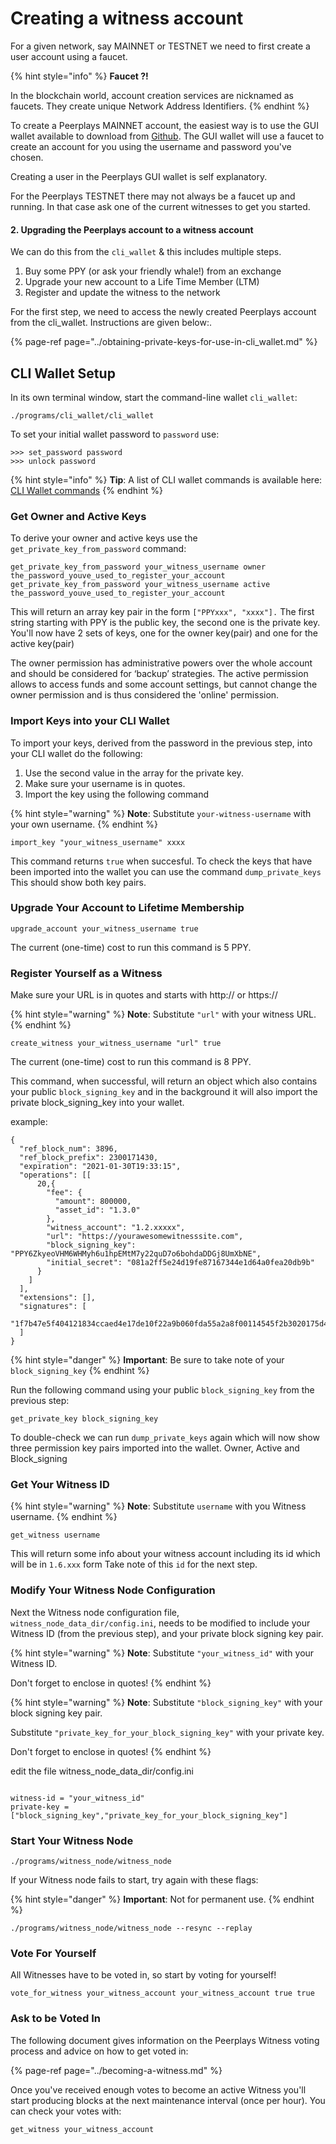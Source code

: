 # Creating a witness account

For a given network, say MAINNET or TESTNET we need to first create a user account using a faucet. 

{% hint style="info" %}
**Faucet ?!**

In the blockchain world, account creation services are nicknamed as faucets. They create unique Network Address Identifiers.
{% endhint %}

To create a Peerplays MAINNET account, the easiest way is to use the GUI wallet available to download from [Github](https://github.com/peerplays-network/peerplays-core-gui/releases).  The GUI wallet will use a faucet to create an account for you using the username and password you've chosen.

Creating a user in the Peerplays GUI wallet is self explanatory.

For the Peerplays TESTNET there may not always be a faucet up and running. In that case ask one of the current witnesses to get you started.

#### 2. Upgrading the Peerplays account to a witness account

We can do this from the `cli_wallet` & this includes multiple steps.

1. Buy some PPY \(or ask your friendly whale!\) from an exchange
2. Upgrade your new account to a Life Time Member \(LTM\)
3. Register and update the witness to the network

For the first step, we need to access the newly created Peerplays account from the cli\_wallet. Instructions are given below:.

{% page-ref page="../obtaining-private-keys-for-use-in-cli\_wallet.md" %}



## CLI Wallet Setup

In its own terminal window, start the command-line wallet `cli_wallet`:

```text
./programs/cli_wallet/cli_wallet
```

To set your initial wallet password to `password` use:

```text
>>> set_password password
>>> unlock password
```

{% hint style="info" %}
**Tip**: A list of CLI wallet commands is available here:[ ](https://github.com/PBSA/peerplays/blob/master/libraries/wallet/include/graphene/wallet/api_documentation.hpp)[CLI Wallet commands](https://github.com/PBSA/peerplays/blob/master/libraries/wallet/include/graphene/wallet/api_documentation.hpp)
{% endhint %}

### Get Owner and Active Keys

To derive your owner and active keys use the `get_private_key_from_password` command:

```text
get_private_key_from_password your_witness_username owner the_password_youve_used_to_register_your_account
get_private_key_from_password your_witness_username active the_password_youve_used_to_register_your_account
```

This will return an array key pair in the form `["PPYxxx", "xxxx"].`
The first string starting with PPY is the public key, the second one is the private key.
You'll now have 2 sets of keys, one for the owner key(pair) and one for the active key(pair)

The owner permission has administrative powers over the whole account and should be considered for ‘backup’ strategies.
The active permission allows to access funds and some account settings, but cannot change the owner permission and is thus considered the 'online' permission.


### Import Keys into your CLI Wallet

To import your keys, derived from the password in the previous step, into your CLI wallet do the following:

1. Use the second value in the array for the private key.
2. Make sure your username is in quotes. 
3. Import the key using the following command 

{% hint style="warning" %}
**Note**: Substitute `your-witness-username` with your own username.
{% endhint %}

```text
import_key "your_witness_username" xxxx
```

This command returns `true` when succesful.
To check the keys that have been imported into the wallet you can use the command `dump_private_keys`
This should show both key pairs.

### Upgrade Your Account to Lifetime Membership

```text
upgrade_account your_witness_username true
```
The current (one-time) cost to run this command is 5 PPY.

### Register Yourself as a Witness

Make sure your URL is in quotes and starts with http:// or https://

{% hint style="warning" %}
**Note**: Substitute `"url"` with your witness URL.
{% endhint %}

```text
create_witness your_witness_username "url" true
```
The current (one-time) cost to run this command is 8 PPY.

This command, when successful, will return an object which also contains your public `block_signing_key` and in the background it will also import the private block_signing_key into your wallet.

example:
```
{
  "ref_block_num": 3896,
  "ref_block_prefix": 2300171430,
  "expiration": "2021-01-30T19:33:15",
  "operations": [[
      20,{
        "fee": {
          "amount": 800000,
          "asset_id": "1.3.0"
        },
        "witness_account": "1.2.xxxxx",
        "url": "https://yourawesomewitnesssite.com",
        "block_signing_key": "PPY6ZkyeoVHM6WHMyh6u1hpEMtM7y22quD7o6bohdaDDGj8UmXbNE",
        "initial_secret": "081a2ff5e24d19fe87167344e1d64a0fea20db9b"
      }
    ]
  ],
  "extensions": [],
  "signatures": [
    "1f7b47e5f404121834ccaed4e17de10f22a9b060fda55a2a8f00114545f2b3020175d44b96724342a0fa4c8cc5a5f4f5f13fa4cc40d3f326dba033877650f32ed2"
  ]
}
```

{% hint style="danger" %}
**Important**: Be sure to take note of  your `block_signing_key`
{% endhint %}

Run the following command using your public `block_signing_key` from the previous step:

```text
get_private_key block_signing_key
```

To double-check we can run `dump_private_keys` again which will now show three permission key pairs imported into the wallet. Owner, Active and Block_signing

### Get Your Witness ID

{% hint style="warning" %}
**Note**: Substitute `username` with you Witness username.
{% endhint %}

```text
get_witness username 
```
This will return some info about your witness account including its id which will be in `1.6.xxx` form
Take note of this `id` for the next step.

### Modify Your Witness Node Configuration

Next the Witness node configuration file, `witness_node_data_dir/config.ini`, needs to be modified to include your Witness ID \(from the previous step\), and your private block signing key pair.

{% hint style="warning" %}
**Note**: Substitute `"your_witness_id"` with your Witness ID. 

Don't forget to enclose in quotes!
{% endhint %}

{% hint style="warning" %}
**Note**: Substitute `"block_signing_key"` with your block signing key pair.

Substitute `"private_key_for_your_block_signing_key"` with your private key.

Don't forget to enclose in quotes!
{% endhint %}

edit the file witness_node_data_dir/config.ini
```text

witness-id = "your_witness_id"
private-key = ["block_signing_key","private_key_for_your_block_signing_key"]
```

### Start Your Witness Node

```text
./programs/witness_node/witness_node
```

If your Witness node fails to start, try again with these flags:

{% hint style="danger" %}
**Important**: Not for permanent use.
{% endhint %}

```text
./programs/witness_node/witness_node --resync --replay
```

### Vote For Yourself

All Witnesses have to be voted in, so start by voting for yourself!

```text
vote_for_witness your_witness_account your_witness_account true true
```

### Ask to be Voted In

The following document gives information on the Peerplays Witness voting process and advice on how to get voted in:

{% page-ref page="../becoming-a-witness.md" %}

Once you've received enough votes to become an active Witness you'll start producing blocks at the next maintenance interval \(once per hour\). You can check your votes with:

```text
get_witness your_witness_account
```

### 

